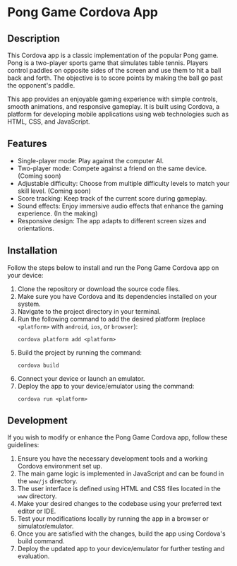 # Pong Game Cordova App

## Description
This Cordova app is a classic implementation of the popular Pong game. Pong is a two-player sports game that simulates table tennis. Players control paddles on opposite sides of the screen and use them to hit a ball back and forth. The objective is to score points by making the ball go past the opponent's paddle.

This app provides an enjoyable gaming experience with simple controls, smooth animations, and responsive gameplay. It is built using Cordova, a platform for developing mobile applications using web technologies such as HTML, CSS, and JavaScript.

## Features
- Single-player mode: Play against the computer AI.
- Two-player mode: Compete against a friend on the same device. (Coming soon)
- Adjustable difficulty: Choose from multiple difficulty levels to match your skill level. (Coming soon)
- Score tracking: Keep track of the current score during gameplay.
- Sound effects: Enjoy immersive audio effects that enhance the gaming experience. (In the making)
- Responsive design: The app adapts to different screen sizes and orientations.

## Installation
Follow the steps below to install and run the Pong Game Cordova app on your device:

1. Clone the repository or download the source code files.
2. Make sure you have Cordova and its dependencies installed on your system.
3. Navigate to the project directory in your terminal.
4. Run the following command to add the desired platform (replace `<platform>` with `android`, `ios`, or `browser`):
   ```
   cordova platform add <platform>
   ```
5. Build the project by running the command:
   ```
   cordova build
   ```
6. Connect your device or launch an emulator.
7. Deploy the app to your device/emulator using the command:
   ```
   cordova run <platform>
   ``` 

## Development
If you wish to modify or enhance the Pong Game Cordova app, follow these guidelines:

1. Ensure you have the necessary development tools and a working Cordova environment set up.
2. The main game logic is implemented in JavaScript and can be found in the `www/js` directory.
3. The user interface is defined using HTML and CSS files located in the `www` directory.
4. Make your desired changes to the codebase using your preferred text editor or IDE.
5. Test your modifications locally by running the app in a browser or simulator/emulator.
6. Once you are satisfied with the changes, build the app using Cordova's build command.
7. Deploy the updated app to your device/emulator for further testing and evaluation.
